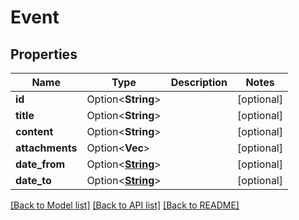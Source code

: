 # Event

## Properties

Name | Type | Description | Notes
------------ | ------------- | ------------- | -------------
**id** | Option<**String**> |  | [optional]
**title** | Option<**String**> |  | [optional]
**content** | Option<**String**> |  | [optional]
**attachments** | Option<**Vec<String>**> |  | [optional]
**date_from** | Option<[**String**](string.md)> |  | [optional]
**date_to** | Option<[**String**](string.md)> |  | [optional]

[[Back to Model list]](../README.md#documentation-for-models) [[Back to API list]](../README.md#documentation-for-api-endpoints) [[Back to README]](../README.md)


